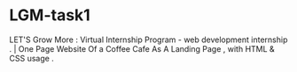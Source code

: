 # LGM-task1
LET'S Grow More : Virtual Internship Program - web development internship .
| One Page Website Of a Coffee Cafe As A Landing Page , with HTML & CSS usage .
